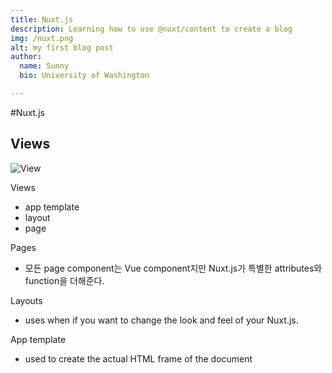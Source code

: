 ```yaml
---
title: Nuxt.js
description: Learning how to use @nuxt/content to create a blog
img: /nuxt.png
alt: my first blog post
author:
  name: Sunny
  bio: University of Washington

---
```



#Nuxt.js
## Views
![View](img/nuxtjsView.png)

Views
  - app template
  - layout
  - page

Pages
  - 모든 page component는 Vue component지만 Nuxt.js가 
특별한 attributes와 function을 더해준다. 
    
    
Layouts
  - uses when if you want to change the look and feel of your Nuxt.js.

App template
  - used to create the actual HTML frame of the document

